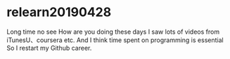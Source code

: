 # relearn20190428
Long time no see
How are you doing these days 
I saw lots of videos from iTunesU、coursera etc.
And I think time spent on programming is essential
So I restart my Github career.
